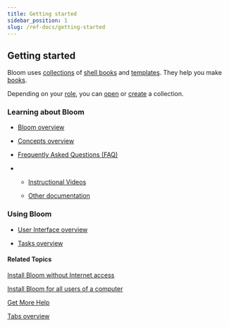 ```yaml
---
title: Getting started
sidebar_position: 1
slug: /ref-docs/getting-started
---
```


## Getting started

Bloom uses [collections](../Concepts/Collection.md) of [shell books](../Concepts/Shell_book.md) and [templates](../Concepts/Template.md). They help you make [books](../Concepts/Book.md).

Depending on your [role](../Concepts/Roles.md), you can [open](../Tasks/Basic_tasks/Open_a_collection.md) or [create](../Tasks/Basic_tasks/Create_a_Bloom_collection.md) a collection.

### Learning about Bloom

-   [Bloom overview](Bloom_overview.md)
    
-   [Concepts overview](../Concepts/Concepts_overview.md)
    
-   [Frequently Asked Questions (FAQ)](../FAQ/New_Topic.md)
    
-   -   [Instructional Videos](../FAQ/Instructional_Videos.md)
        
    -   [Other documentation](../User_Interface/Help_menu/Help_menu.md)
        

### Using Bloom

-   [User Interface overview](../User_Interface/User_Interface_overview.md)
    
-   [Tasks overview](../Tasks/Tasks_overview.md)
    

#### Related Topics

[Install Bloom without Internet access](../Tasks/Advanced_tasks/Install_Bloom_with_no_Internet_access.md)

[Install Bloom for all users of a computer](../Tasks/Advanced_tasks/Install_Bloom_for_all_users_of_a_computer.md)

[Get More Help](Get_More_Help.md)

[Tabs overview](../User_Interface/Tabs/Tabs_overview.md)